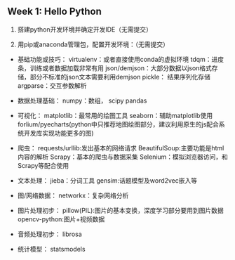 ## Week 1: Hello Python

1. 搭建python开发环境并确定开发IDE（无需提交）

2. 用pip或anaconda管理包，配置开发环境：（无需提交）

- 基础功能或技巧：
    virtualenv：或者直接使用conda的虚拟环境
    tdqm：进度条，训练或者数据加载非常有用
    json/demjson：大部分数据以json格式存储，部分不标准的json文本需要利用demjson
    pickle： 结果序列化存储
    argparse：交互参数解析

- 数据处理基础：
    numpy：数组，
    scipy
    pandas

- 可视化：
    matplotlib：最常用的绘图工具
    seaborn：辅助matplotlib使用
    forlium/pyecharts(python中只推荐地图绘图部分，建议利用原生的js配合系统开发库实现功能更多的图)

- 爬虫：
    requests/urllib:发出基本的网络请求
    BeautifulSoup:主要功能是html内容的解析
    Scrapy：基本的爬虫与数据采集
    Selenium：模拟浏览器访问，和Scrapy等配合使用

- 文本处理：
    jieba：分词工具
    gensim:话题模型及word2vec嵌入等

- 图/网络数据：
    networkx：复杂网络分析

- 图片处理初步：
    pillow(PIL):图片的基本变换，深度学习部分要用到图片数据
    opencv-python:图片+视频数据

- 音频处理初步：
    librosa

- 统计模型：
    statsmodels